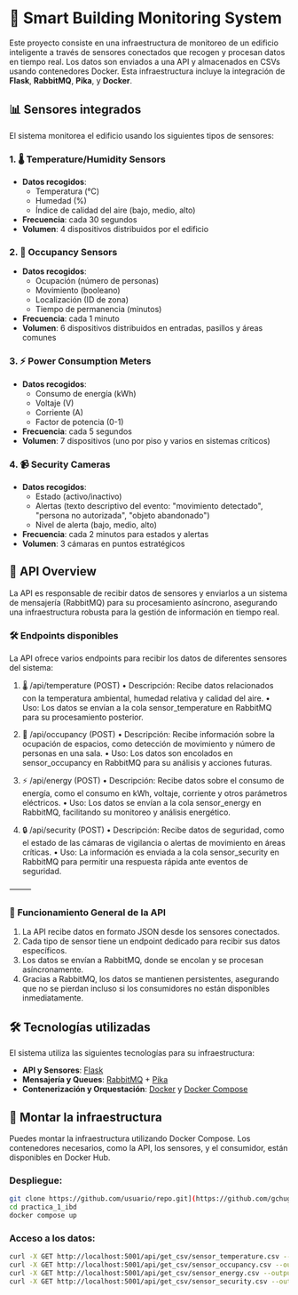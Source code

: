 # 📡 Smart Building Monitoring System

Este proyecto consiste en una infraestructura de monitoreo de un edificio inteligente a través de sensores conectados que recogen y procesan datos en tiempo real. Los datos son enviados a una API y almacenados en CSVs usando contenedores Docker. Esta infraestructura incluye la integración de **Flask**, **RabbitMQ**, **Pika**, y **Docker**.

## 📊 Sensores integrados

El sistema monitorea el edificio usando los siguientes tipos de sensores:

### 1. 🌡️ Temperature/Humidity Sensors
- **Datos recogidos**: 
  - Temperatura (°C)
  - Humedad (%)
  - Índice de calidad del aire (bajo, medio, alto)
- **Frecuencia**: cada 30 segundos
- **Volumen**: 4 dispositivos distribuidos por el edificio

### 2. 👥 Occupancy Sensors
- **Datos recogidos**:
  - Ocupación (número de personas)
  - Movimiento (booleano)
  - Localización (ID de zona)
  - Tiempo de permanencia (minutos)
- **Frecuencia**: cada 1 minuto
- **Volumen**: 6 dispositivos distribuidos en entradas, pasillos y áreas comunes

### 3. ⚡ Power Consumption Meters
- **Datos recogidos**:
  - Consumo de energía (kWh)
  - Voltaje (V)
  - Corriente (A)
  - Factor de potencia (0-1)
- **Frecuencia**: cada 5 segundos
- **Volumen**: 7 dispositivos (uno por piso y varios en sistemas críticos)

### 4. 📹 Security Cameras
- **Datos recogidos**:
  - Estado (activo/inactivo)
  - Alertas (texto descriptivo del evento: "movimiento detectado", "persona no autorizada", "objeto abandonado")
  - Nivel de alerta (bajo, medio, alto)
- **Frecuencia**: cada 2 minutos para estados y alertas
- **Volumen**: 3 cámaras en puntos estratégicos
## 🔌 API Overview

La API es responsable de recibir datos de sensores y enviarlos a un sistema de mensajería (RabbitMQ) para su procesamiento asíncrono, asegurando una infraestructura robusta para la gestión de información en tiempo real.

### 🛠️ Endpoints disponibles

La API ofrece varios endpoints para recibir los datos de diferentes sensores del sistema:

1. 🌡️ /api/temperature (POST)
	•	Descripción: Recibe datos relacionados con la temperatura ambiental, humedad relativa y calidad del aire.
	•	Uso: Los datos se envían a la cola sensor_temperature en RabbitMQ para su procesamiento posterior.

2. 👥 /api/occupancy (POST)
	•	Descripción: Recibe información sobre la ocupación de espacios, como detección de movimiento y número de personas en una sala.
	•	Uso: Los datos son encolados en sensor_occupancy en RabbitMQ para su análisis y acciones futuras.

3. ⚡ /api/energy (POST)
	•	Descripción: Recibe datos sobre el consumo de energía, como el consumo en kWh, voltaje, corriente y otros parámetros eléctricos.
	•	Uso: Los datos se envían a la cola sensor_energy en RabbitMQ, facilitando su monitoreo y análisis energético.

4. 🔒 /api/security (POST)
	•	Descripción: Recibe datos de seguridad, como el estado de las cámaras de vigilancia o alertas de movimiento en áreas críticas.
	•	Uso: La información es enviada a la cola sensor_security en RabbitMQ para permitir una respuesta rápida ante eventos de seguridad.

⸻

### 🚀 Funcionamiento General de la API
1.	La API recibe datos en formato JSON desde los sensores conectados.
2.	Cada tipo de sensor tiene un endpoint dedicado para recibir sus datos específicos.
3.	Los datos se envían a RabbitMQ, donde se encolan y se procesan asíncronamente.
4.	Gracias a RabbitMQ, los datos se mantienen persistentes, asegurando que no se pierdan incluso si los consumidores no están disponibles inmediatamente.


## 🛠️ Tecnologías utilizadas

El sistema utiliza las siguientes tecnologías para su infraestructura:

- **API y Sensores**: [Flask](https://flask.palletsprojects.com/)
- **Mensajería y Queues**: [RabbitMQ](https://www.rabbitmq.com/) + [Pika](https://pika.readthedocs.io/en/stable/)
- **Contenerización y Orquestación**: [Docker](https://www.docker.com/) y [Docker Compose](https://docs.docker.com/compose/)

## 🚀 Montar la infraestructura

Puedes montar la infraestructura utilizando Docker Compose. Los contenedores necesarios, como la API, los sensores, y el consumidor, están disponibles en Docker Hub.

### Despliegue:
   ```bash
   git clone https://github.com/usuario/repo.git](https://github.com/gchugo/practica_1_ibd.git
   cd practica_1_ibd
   docker compose up
   ```
### Acceso a los datos:
   ```bash
   curl -X GET http://localhost:5001/api/get_csv/sensor_temperature.csv --output sensor_temperature.csv
   curl -X GET http://localhost:5001/api/get_csv/sensor_occupancy.csv --output sensor_occupancy.csv
   curl -X GET http://localhost:5001/api/get_csv/sensor_energy.csv --output sensor_energy.csv
   curl -X GET http://localhost:5001/api/get_csv/sensor_security.csv --output sensor_security.csv
   ``` 
